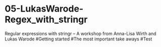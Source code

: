 # 05-LukasWarode-Regex_with_stringr
Regular expressions with stringr – A workshop from Anna-Lisa Wirth and Lukas Warode
#Getting started
#The most important take aways
#Test
